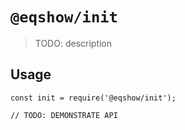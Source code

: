# `@eqshow/init`

> TODO: description

## Usage

```
const init = require('@eqshow/init');

// TODO: DEMONSTRATE API
```
